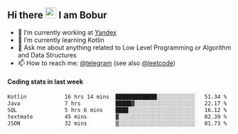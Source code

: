 ## Hi there <img src="https://media.giphy.com/media/hvRJCLFzcasrR4ia7z/giphy.gif" width="25px" height="25px"> I am Bobur

- 💼 I’m currently working at [Yandex](https://yandex.ru/)
- 🌱 I’m currently learning Kotlin
- 💬 Ask me about anything related to Low Level Programming or Algorithm and Data Structures
- 📫 How to reach me: [@telegram](https://t.me/octoant) (see also [@leetcode](https://leetcode.com/octoant/))    

#### Coding stats in last week

<!--START_SECTION:waka-->

```txt
Kotlin            16 hrs 14 mins  █████████████░░░░░░░░░░░░   51.34 %
Java              7 hrs           █████▓░░░░░░░░░░░░░░░░░░░   22.17 %
SQL               5 hrs 6 mins    ████░░░░░░░░░░░░░░░░░░░░░   16.12 %
textmate          45 mins         ▓░░░░░░░░░░░░░░░░░░░░░░░░   02.39 %
JSON              32 mins         ▒░░░░░░░░░░░░░░░░░░░░░░░░   01.73 %
```

<!--END_SECTION:waka-->
